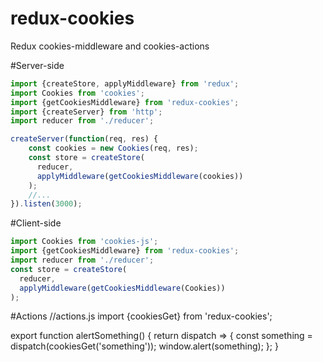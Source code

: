 # redux-cookies
Redux cookies-middleware and cookies-actions

#Server-side
```javascript
import {createStore, applyMiddleware} from 'redux';
import Cookies from 'cookies';
import {getCookiesMiddleware} from 'redux-cookies';
import {createServer} from 'http';
import reducer from './reducer';

createServer(function(req, res) {
    const cookies = new Cookies(req, res);
    const store = createStore(
      reducer,
      applyMiddleware(getCookiesMiddleware(cookies))
    );
    //...
}).listen(3000);
```

#Client-side
```javascript
import Cookies from 'cookies-js';
import {getCookiesMiddleware} from 'redux-cookies';
import reducer from './reducer';
const store = createStore(
  reducer,
  applyMiddleware(getCookiesMiddleware(Cookies))
);
```

#Actions
//actions.js
import {cookiesGet} from 'redux-cookies';

export function alertSomething() {
    return dispatch => {
        const something = dispatch(cookiesGet('something'));
        window.alert(something);
    };
}
